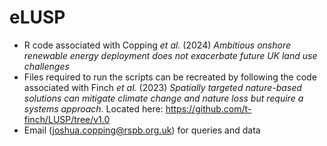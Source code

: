 # eLUSP
+ R code associated with Copping *et al.* (2024) *Ambitious onshore renewable energy deployment does not exacerbate future UK land use challenges*
+ Files required to run the scripts can be recreated by following the code associated with Finch *et al.* (2023) *Spatially targeted nature-based solutions can
mitigate climate change and nature loss but require a systems approach*. Located here: https://github.com/t-finch/LUSP/tree/v1.0
+ Email (joshua.copping@rspb.org.uk) for queries and data
